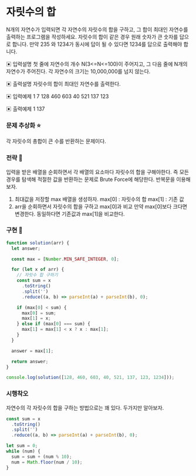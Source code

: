 # 자릿수의 합

N개의 자연수가 입력되면 각 자연수의 자릿수의 합을 구하고, 그 합이 최대인 자연수를 출력하는 프로그램을 작성하세요.
자릿수의 합이 같은 경우 원래 숫자가 큰 숫자를 답으로 합니다. 만약 235 와 1234가 동시에 답이 될 수 있다면 1234를 답으로 출력해야 합니다.

▣ 입력설명
첫 줄에 자연수의 개수 N(3<=N<=100)이 주어지고, 그 다음 줄에 N개의 자연수가 주어진다. 각 자연수의 크기는 10,000,000를 넘지 않는다.

▣ 출력설명
자릿수의 합이 최대인 자연수를 출력한다.

▣ 입력예제 1
7
128 460 603 40 521 137 123

▣ 출력예제 1
137

### 문제 추상화 ⭐

각 자릿수의 총합이 큰 수를 반환하는 문제이다.

### 전략 🔧

입력을 받은 배열을 순회하면서 각 배열의 요소마다 자릿수의 합을 구해야한다. 즉 모든 경우를 탐색해 적절한 값을 반환하는 문제로 Brute Force에 해당한다. 반복문을 이용해보자.

1. 최대값을 저장할 max 배열을 생성하자.
   max[0] : 자릿수의 합
   max[1] : 기존 값
2. arr을 순회하면서 자릿수의 합을 구하고 max[0]과 비교
   만약 max[0]보다 크다면 변경한다.
   동일하다면 기존값과 max[1]을 비교한다.

### 구현 🔨

```jsx
function solution(arr) {
  let answer;

  const max = [Number.MIN_SAFE_INTEGER, 0];

  for (let x of arr) {
    // 자릿수 합 구하기
    const sum = x
      .toString()
      .split('')
      .reduce((a, b) => parseInt(a) + parseInt(b), 0);

    if (max[0] < sum) {
      max[0] = sum;
      max[1] = x;
    } else if (max[0] === sum) {
      max[1] = max[1] < x ? x : max[1];
    }
  }

  answer = max[1];

  return answer;
}

console.log(solution([128, 460, 603, 40, 521, 137, 123, 1234]));
```

### 시행착오

자연수의 각 자릿수의 합을 구하는 방법으로는 꽤 있다. 두가지만 알아보자.

```jsx
const sum = x
  .toString()
  .split('')
  .reduce((a, b) => parseInt(a) + parseInt(b), 0);
```

```jsx
let sum = 0;
while (num) {
  sum = sum + (num % 10);
  num = Math.floor(num / 10);
}
```
